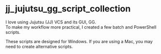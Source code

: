 # jj_jujutsu_gg_script_collection

I love using Jujutsu (JJ) VCS and its GUI, GG.  
To make my workflow more practical, I created a few batch and PowerShell scripts.

These scripts are designed for Windows. If you are using a Mac, you may need to create alternative scripts.
